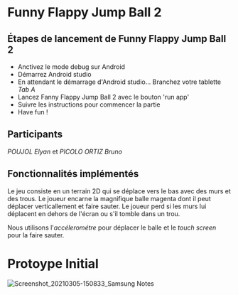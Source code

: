 # Funny Flappy Jump Ball 2

## Étapes de lancement de Funny Flappy Jump Ball 2

- Anctivez le mode debug sur Android
- Démarrez Android studio 
- En attendant le démarrage d'Android studio... Branchez votre tablette *Tab A*
- Lancez Fanny Flappy Jump Ball 2 avec le bouton 'run app'
- Suivre les instructions pour commencer la partie
- Have fun !

## Participants

*POUJOL Elyan* et *PICOLO ORTIZ Bruno*

## Fonctionnalités implémentés

Le jeu consiste en un terrain 2D qui se déplace vers le bas avec des murs et des trous. Le joueur
encarne la magnifique balle magenta dont il peut déplacer verticallement et faire sauter. Le joueur
perd si les murs lui déplacent en dehors de l'écran ou s'il tomble dans un trou.

Nous utilisons l'*accélerométre* pour déplacer le balle et le *touch screen* pour la faire sauter.

# Protoype Initial

![Screenshot_20210305-150833_Samsung Notes](https://user-images.githubusercontent.com/38081700/110126617-e260f880-7dc4-11eb-8a6d-a0a7b10e0fd6.jpg)
